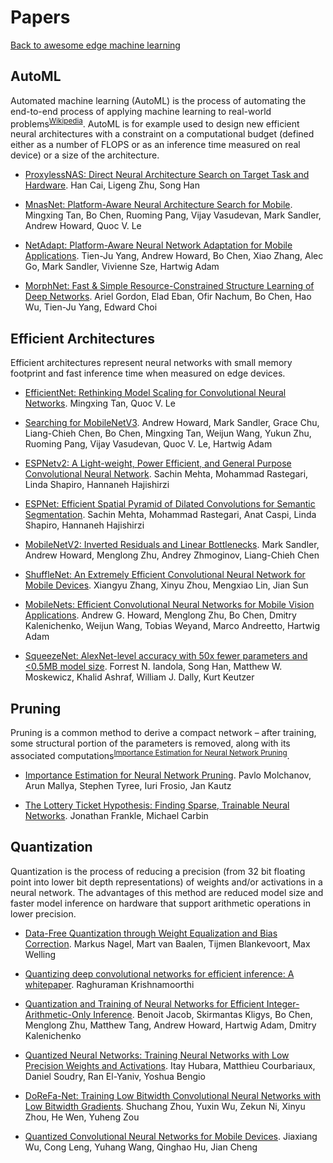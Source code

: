 # Papers
[Back to awesome edge machine learning](https://github.com/bisonai/awesome-edge-machine-learning)

## AutoML

Automated machine learning (AutoML) is the process of automating the end-to-end process of applying machine learning to real-world problems<sup><a href="https://en.wikipedia.org/wiki/Automated_machine_learning" targe="_blank">Wikipedia</a></sup>. AutoML is for example used to design new efficient neural architectures with a constraint on a computational budget (defined either as a number of FLOPS or as an inference time measured on real device) or a size of the architecture.

- [ProxylessNAS: Direct Neural Architecture Search on Target Task and Hardware](https://arxiv.org/abs/1812.00332). Han Cai, Ligeng Zhu, Song Han

- [MnasNet: Platform-Aware Neural Architecture Search for Mobile](https://arxiv.org/abs/1807.11626). Mingxing Tan, Bo Chen, Ruoming Pang, Vijay Vasudevan, Mark Sandler, Andrew Howard, Quoc V. Le

- [NetAdapt: Platform-Aware Neural Network Adaptation for Mobile Applications](https://arxiv.org/abs/1804.03230). Tien-Ju Yang, Andrew Howard, Bo Chen, Xiao Zhang, Alec Go, Mark Sandler, Vivienne Sze, Hartwig Adam

- [MorphNet: Fast & Simple Resource-Constrained Structure Learning of Deep Networks](https://arxiv.org/abs/1711.06798). Ariel Gordon, Elad Eban, Ofir Nachum, Bo Chen, Hao Wu, Tien-Ju Yang, Edward Choi

## Efficient Architectures

Efficient architectures represent neural networks with small memory footprint and fast inference time when measured on edge devices.

- [EfficientNet: Rethinking Model Scaling for Convolutional Neural Networks](https://arxiv.org/abs/1905.11946). Mingxing Tan, Quoc V. Le

- [Searching for MobileNetV3](https://arxiv.org/abs/1905.02244). Andrew Howard, Mark Sandler, Grace Chu, Liang-Chieh Chen, Bo Chen, Mingxing Tan, Weijun Wang, Yukun Zhu, Ruoming Pang, Vijay Vasudevan, Quoc V. Le, Hartwig Adam

- [ESPNetv2: A Light-weight, Power Efficient, and General Purpose Convolutional Neural Network](https://arxiv.org/abs/1811.11431). Sachin Mehta, Mohammad Rastegari, Linda Shapiro, Hannaneh Hajishirzi

- [ESPNet: Efficient Spatial Pyramid of Dilated Convolutions for Semantic Segmentation](https://arxiv.org/abs/1803.06815). Sachin Mehta, Mohammad Rastegari, Anat Caspi, Linda Shapiro, Hannaneh Hajishirzi

- [MobileNetV2: Inverted Residuals and Linear Bottlenecks](https://arxiv.org/abs/1801.04381). Mark Sandler, Andrew Howard, Menglong Zhu, Andrey Zhmoginov, Liang-Chieh Chen

- [ShuffleNet: An Extremely Efficient Convolutional Neural Network for Mobile Devices](https://arxiv.org/abs/1707.01083). Xiangyu Zhang, Xinyu Zhou, Mengxiao Lin, Jian Sun

- [MobileNets: Efficient Convolutional Neural Networks for Mobile Vision Applications](https://arxiv.org/abs/1704.04861). Andrew G. Howard, Menglong Zhu, Bo Chen, Dmitry Kalenichenko, Weijun Wang, Tobias Weyand, Marco Andreetto, Hartwig Adam

- [SqueezeNet: AlexNet-level accuracy with 50x fewer parameters and <0.5MB model size](https://arxiv.org/abs/1602.07360). Forrest N. Iandola, Song Han, Matthew W. Moskewicz, Khalid Ashraf, William J. Dally, Kurt Keutzer

## Pruning

Pruning is a common method to derive a compact network – after training, some structural portion of the parameters is removed, along with its associated computations<sup><a href="http://jankautz.com/publications/Importance4NNPruning_CVPR19.pdf" target="_blank">Importance Estimation for Neural Network Pruning</a></sup>.

- [Importance Estimation for Neural Network Pruning](http://jankautz.com/publications/Importance4NNPruning_CVPR19.pdf). Pavlo Molchanov, Arun Mallya, Stephen Tyree, Iuri Frosio, Jan Kautz

- [The Lottery Ticket Hypothesis: Finding Sparse, Trainable Neural Networks](https://arxiv.org/abs/1803.03635). Jonathan Frankle, Michael Carbin

## Quantization

Quantization is the process of reducing a precision (from 32 bit floating point into lower bit depth representations) of weights and/or activations in a neural network. The advantages of this method are reduced model size and faster model inference on hardware that support arithmetic operations in lower precision.

- [Data-Free Quantization through Weight Equalization and Bias Correction](https://arxiv.org/abs/1906.04721). Markus Nagel, Mart van Baalen, Tijmen Blankevoort, Max Welling

- [Quantizing deep convolutional networks for efficient inference: A whitepaper](https://arxiv.org/abs/1806.08342). Raghuraman Krishnamoorthi

- [Quantization and Training of Neural Networks for Efficient Integer-Arithmetic-Only Inference](https://arxiv.org/abs/1712.05877). Benoit Jacob, Skirmantas Kligys, Bo Chen, Menglong Zhu, Matthew Tang, Andrew Howard, Hartwig Adam, Dmitry Kalenichenko

- [Quantized Neural Networks: Training Neural Networks with Low Precision Weights and Activations](https://arxiv.org/abs/1609.07061). Itay Hubara, Matthieu Courbariaux, Daniel Soudry, Ran El-Yaniv, Yoshua Bengio

- [DoReFa-Net: Training Low Bitwidth Convolutional Neural Networks with Low Bitwidth Gradients](https://arxiv.org/abs/1606.06160). Shuchang Zhou, Yuxin Wu, Zekun Ni, Xinyu Zhou, He Wen, Yuheng Zou

- [Quantized Convolutional Neural Networks for Mobile Devices](https://arxiv.org/abs/1512.06473). Jiaxiang Wu, Cong Leng, Yuhang Wang, Qinghao Hu, Jian Cheng

